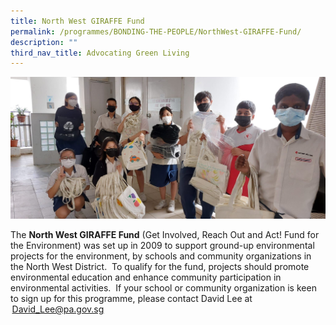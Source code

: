 ```yaml
---
title: North West GIRAFFE Fund
permalink: /programmes/BONDING-THE-PEOPLE/NorthWest-GIRAFFE-Fund/
description: ""
third_nav_title: Advocating Green Living
---
```

<meta name="description" content="North West Giraffe Fund">


![](/images/Programmes/Green%20Living/Giraffe%201.jpg)

The **North West GIRAFFE Fund** (Get Involved, Reach Out and Act! Fund for the Environment) was set up in 2009 to support ground-up environmental projects for the environment, by schools and community organizations in the North West District.  To qualify for the fund, projects should promote environmental education and enhance community participation in environmental activities.  If your school or community organization is keen to sign up for this programme, please contact David Lee at  David_Lee@pa.gov.sg